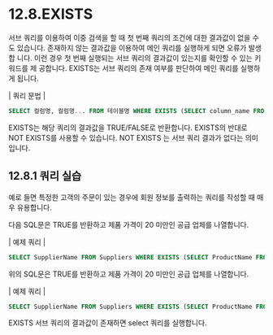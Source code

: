 # 12.8.EXISTS 
서브 쿼리를 이용하여 이중 검색을 할 때 첫 번째 쿼리의 조건에 대한 결과값이 없을 수도 있습니다. 존재하지 않는 결과값을 이용하여 메인 쿼리를 실행하게 되면 오류가 발생합 니다. 
이런 경우 첫 번째 실행되는 서브 쿼리의 결과값이 있는지를 확인할 수 있는 키워드를 제 공합니다. EXISTS는 서브 쿼리의 존재 여부를 판단하여 메인 쿼리를 실행하게 됩니다.  

| 쿼리 문법 | 
```sql
SELECT 컬럼명, 컬럼명... FROM 테이블명 WHERE EXISTS (SELECT column_name FROM table_name WHERE condition); 
```

EXISTS는 해당 쿼리의 결과값을 TRUE/FALSE로 반환합니다. EXISTS의 반대로 NOT EXISTS를 사용할 수 있습니다. NOT EXISTS 는 서브 쿼리 결과가 없다는 의미입니다.  

## 12.8.1 쿼리 실습 
예로 들면 특정한 고객의 주문이 있는 경우에 회원 정보를 출력하는 쿼리를 작성할 때 매 우 유용합니다.  

다음 SQL문은 TRUE를 반환하고 제품 가격이 20 미만인 공급 업체를 나열합니다. 

| 예제 쿼리 | 
```sql
SELECT SupplierName FROM Suppliers WHERE EXISTS (SELECT ProductName FROM Products WHERE SupplierId = Suppliers.supplierId AND Price < 20); 
```
위의 SQL문은 TRUE를 반환하고 제품 가격이 20 미만인 공급 업체를 나열합니다.  

| 예제 쿼리 | 
```sql
SELECT SupplierName FROM Suppliers WHERE EXISTS (SELECT ProductName FROM Products WHERE SupplierId = Suppliers.supplierId AND Price = 22); 
```

EXISTS 서브 쿼리의 결과값이 존재하면 select 쿼리를 실행합니다.  